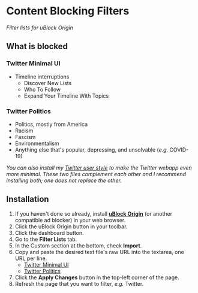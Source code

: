 # Content Blocking Filters
*Filter lists for uBlock Origin*

## What is blocked
### Twitter Minimal UI
- Timeline interruptions
    - Discover New Lists
    - Who To Follow
    - Expand Your Timeline With Topics 

### Twitter Politics
- Politics, mostly from America
- Racism
- Fascism
- Environmentalism
- Anything else that's popular, depressing, and unsolvable (*e.g.* COVID-19)

*You can also install my [Twitter user style](https://github.com/Aldaviva/userstyles/raw/master/styles/twitter.user.css) to make the Twitter webapp even more minimal. These two files complement each other and I recommend installing both; one does not replace the other.*

## Installation
1. If you haven't done so already, install [**uBlock Origin**](https://github.com/gorhill/uBlock/#installation) (or another compatible ad blocker) in your web browser.
1. Click the uBlock Origin button in your toolbar.
1. Click the dashboard button.
1. Go to the **Filter Lists** tab.
1. In the Custom section at the bottom, check **Import**.
1. Copy and paste the desired text file's raw URL into the textarea, one URL per line.
    - [Twitter Minimal UI](https://raw.githubusercontent.com/Aldaviva/content-blocking-filters/master/filters/twitter-minimal-ui.txt)
    - [Twitter Politics](https://raw.githubusercontent.com/Aldaviva/content-blocking-filters/master/filters/twitter-politics.txt)
1. Click the **Apply Changes** button in the top-left corner of the page.
1. Refresh the page that you want to filter, *e.g.* Twitter.
